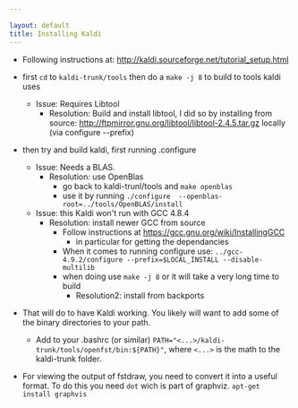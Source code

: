 ```yaml
---

layout: default
title: Installing Kaldi
---
```

 - Following instructions at: http://kaldi.sourceforge.net/tutorial_setup.html

 - first `cd` to `kaldi-trunk/tools` then do a `make -j 8` to build to tools kaldi uses
    - Issue: Requires Libtool
        - Resolution: Build and install libtool, I did so by installing from source: http://ftpmirror.gnu.org/libtool/libtool-2.4.5.tar.gz locally (via configure --prefix)
 - then try and build kaldi, first running .configure
    - Issue: Needs a BLAS.
        - Resolution: use OpenBlas
            - go back to kaldi-trunl/tools and `make openblas` 
            - use it by running `./configure  --openblas-root=../tools/OpenBLAS/install`
    - Issue: this Kaldi won&apos;t run with GCC 4.8.4
        - Resolution: install newer GCC from source
            - Follow instructions at https://gcc.gnu.org/wiki/InstallingGCC
                - in particular for getting the dependancies
            - When it comes to running configure use: `../gcc-4.9.2/configure --prefix=$LOCAL_INSTALL --disable-multilib`
            - when doing use `make -j 8` or it will take a very long time to build
                - Resolution2: install from backports


 - That will do to have Kaldi working. You likely will want to add some of the binary directories to your path.
      - Add to your .bashrc (or similar) `PATH="<...>/kaldi-trunk/tools/openfst/bin:${PATH}"`, where `<...>` is the math to the kaldi-trunk folder.

 - For viewing the output of fstdraw, you need to convert it into a useful format. To do this you need `dot` wich is part of graphviz. `apt-get install graphvis`



